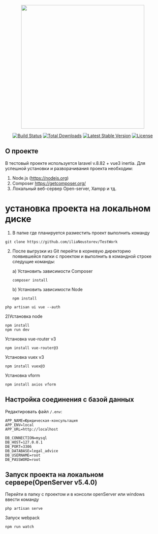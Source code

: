 <p align="center"><a href="https://laravel.com" target="_blank"><img src="https://raw.githubusercontent.com/laravel/art/master/logo-lockup/5%20SVG/2%20CMYK/1%20Full%20Color/laravel-logolockup-cmyk-red.svg" width="400"></a></p>

<p align="center">
<a href="https://travis-ci.org/laravel/framework"><img src="https://travis-ci.org/laravel/framework.svg" alt="Build Status"></a>
<a href="https://packagist.org/packages/laravel/framework"><img src="https://img.shields.io/packagist/dt/laravel/framework" alt="Total Downloads"></a>
<a href="https://packagist.org/packages/laravel/framework"><img src="https://img.shields.io/packagist/v/laravel/framework" alt="Latest Stable Version"></a>
<a href="https://packagist.org/packages/laravel/framework"><img src="https://img.shields.io/packagist/l/laravel/framework" alt="License"></a>
</p>

## О проекте

В тестовый проекте используется laravel v.8.82 + vue3 inertia.
Для успешной установки и разворачивания проекта необходим:

1. Node.js (https://nodejs.org)
2. Composer https://getcomposer.org/
3. Локальный веб-сервер Open-server, Xampp и тд.

# установка проекта на локальном диске

1. В папке где планируется разместить проект выполнить команду

```
git clone https://github.com/iliaNeustorev/TestWork
```

2. После выгрузки из Git перейти в корневую директорию появившейся папки с проектом и выполнить в командной строке следущие команды:

    a) Установить зависимости Composer

    ```
    composer install
    ```

    b) Установить зависимости Node

    ```
    npm install
    ```

```
php artisan ui vue --auth
```

2)Установка node

```
npm install
npm run dev
```

Установка vue-router v3

```
npm install vue-router@3
```

Установка vuex v3

```
npm install vuex@3
```

Установка vform

```
npm install axios vform
```

## Настройка соединения с базой данных

Редактировать файл `/.env`:

```
APP_NAME=Юридическая-консультация
APP_ENV=local
APP_URL=http://localhost

DB_CONNECTION=mysql
DB_HOST=127.0.0.1
DB_PORT=3306
DB_DATABASE=legal_advice
DB_USERNAME=root
DB_PASSWORD=root

```

## Запуск проекта на локальном сервере(OpenServer v5.4.0)

Перейти в папку с проектом и в консоли openServer или windows ввести команду

```
php artisan serve
```

Запуск webpack

```
npm run watch
```
